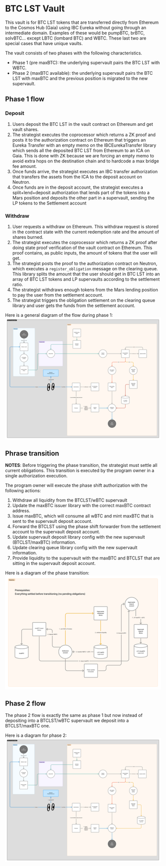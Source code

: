 # BTC LST Vault

This vault is for BTC LST tokens that are transferred directly from Ethereum to the Cosmos Hub (Gaia) using IBC Eureka without going through an intermediate domain. Examples of these would be pumpBTC, brBTC, solvBTC... except LBTC (lombard BTC) and WBTC. These last two are special cases that have unique vaults.

The vault consists of two phases with the following characteristics.

- Phase 1 (pre maxBTC): the underlying supervault pairs the BTC LST with WBTC.
- Phase 2 (maxBTC available): the underlying supervault pairs the BTC LST with maxBTC and the previous position is migrated to the new supervault.

## Phase 1 flow

### Deposit

1. Users deposit the BTC LST in the vault contract on Ethereum and get vault shares.
2. The strategist executes the coprocessor which returns a ZK proof and posts it to the authorization contract on Ethereum that triggers an Eureka Transfer with an empty memo on the IBCEurekaTransfer library which sends all the deposited BTC LST from Ethereum to an ICA on Gaia. This is done with ZK because we are forcing an empty memo to avoid extra hops on the destination chain and to hardcode a max bridge fee amount.
3. Once funds arrive, the strategist executes an IBC transfer authorization that transfers the assets from the ICA to the deposit account on Neutron.
4. Once funds are in the deposit account, the strategist executes a split+lend+deposit authorization that lends part of the tokens into a Mars position and deposits the other part in a supervault, sending the LP tokens to the Settlement account

### Withdraw

1. User requests a withdraw on Ethereum. This withdraw request is stored in the contract state with the current redemption rate and the amount of shares burned.
2. The strategist executes the coprocessor which returns a ZK proof after doing state proof verification of the vault contract on Ethereum. This proof contains, as public inputs, the amount of tokens that the user will get.
3. The strategist posts the proof to the authorization contract on Neutron, which executes a `register_obligation` message on the clearing queue. This library splits the amount that the user should get in BTC LST into an array of BTC LST tokens and LP supervaults according to the settlement ratio.
4. The strategist withdraws enough tokens from the Mars lending position to pay the user from the settlement account.
5. The strategist triggers the obligation settlement on the clearing queue library and user gets the funds from the settlement account.

Here is a general diagram of the flow during phase 1:
![Phase 1](images/btc_lst_phase1.png)

## Phrase transition

**NOTES**:
Before triggering the phase transition, the strategist must settle all current obligations.
This transition is executed by the program owner in a single authorization execution.

The program owner will execute the phase shift authorization with the following actions:

1. Withdraw all liquidity from the BTCLST/wBTC supervault
2. Update the maxBTC issuer library with the correct maxBTC contract address.
3. Issue maxBTC, which will consume all wBTC and mint maxBTC that is sent to the supervault deposit account.
4. Forward the BTCLST using the phase shift forwarder from the settlement account to the supervault deposit account.
5. Update supervault deposit library config with the new supervault (BTCLST/maxBTC) information.
6. Update clearing queue library config with the new supervault information.
7. Provide liquidity to the supervault with the maxBTC and BTCLST that are sitting in the supervault deposit account.

Here is a diagram of the phase transition:
![Phase transition](images/btc_lst_phase_transition.png)

## Phase 2 flow

The phase 2 flow is exactly the same as phase 1 but now instead of depositing into a BTCLST/wBTC supervault we deposit into a BTCLST/maxBTC one.

Here is a diagram for phase 2:
![Phase 2](images/btc_lst_phase2.png)
